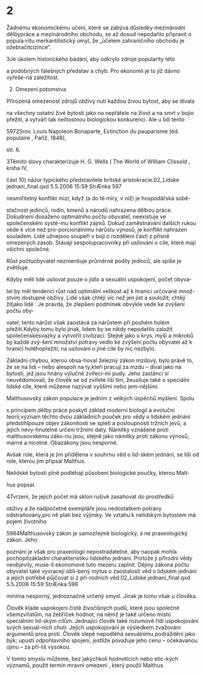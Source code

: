 # 2

Žádnému ekonomickému učení, které se zabývá důsledky mezinárodní dělbypráce a mezinárodního obchodu, se až dosud nepodařilo připravit o popula-ritu merkantilistický omyl, že „účelem zahraničního obchodu je ožebračitcizince“.

3Je úkolem historického bádání, aby odkrylo zdroje popularity této

a podobných falešných představ a chyb. Pro ekonomii je to již dávno vyřeše-ná záležitost.

2. Omezení potomstva

Přirozená omezenost zdrojů obživy nutí každou živou bytost, aby se dívala

na všechny ostatní živé bytosti jako na nepřátele na život a na smrt v bojio přežití, a vytváří tak nelítostnou biologickou konkurenci. Ale u lidí tento

5972Srov. Louis Napoleon Bonaparte, Extinction du pauparisme (éd. populaire , Paříž, 1848),

str. 6.

3Těmito slovy charakterizuje H. G. Wells ( The World of William Clissold , kniha IV,

část 10) názor typického představitele britské aristokracie.02_Lidske jednani_final.qxd 5.5.2006 15:59 StrÆnka 597

nesmiřitelný konflikt mizí, když (a do té míry, v níž) je hospodářská sobě-

stačnost jedinců, rodin, kmenů a národů nahrazena dělbou práce. Dokudnení dosaženo optimálního počtu obyvatel, neexistuje ve společenském systé-mu konflikt zájmů. Dokud zaměstnávání dalších rukou vede k více než pro-porcionálnímu nárůstu výnosů, je konflikt nahrazen souladem. Lidé užnejsou soupeři v boji o rozdělení částí z přísně omezených zásob. Stávají sespolupracovníky při usilování o cíle, které mají všichni společné.

Růst počtuobyvatel nezmenšuje průměrné podíly jedinců, ale spíše je zvětšuje.

Kdyby měli lidé usilovat pouze o jídlo a sexuální uspokojení, počet obyva-

tel by měl tendenci růst nad optimální velikost až k hranici určované množ-stvím dostupné obživy. Lidé však chtějí víc než jen jíst a souložit; chtějí žítjako lidé . Je pravda, že zlepšení podmínek obvykle vede ke zvýšení počtu oby-

vatel; tento nárůst však zaostává za nárůstem při pouhém holém přežití.Kdyby tomu bylo jinak, lidem by se nikdy nepodařilo založit společenskésvazky a vytvořit civilizaci. Stejně jako u krys, myší a mikrobů by každé zvý-šení množství potravy vedlo ke zvýšení počtu obyvatel až k hranici holéhopřežití; na usilování o jiné cíle by nic nezbylo.

Základní chybou, kterou obsa-hoval železný zákon mzdový, bylo právě to, že se na lidi – nebo alespoň na ty,kteří pracují za mzdu – díval jako na bytosti, jež jsou hnány výlučně zvířecí-mi pudy. Jeho zastánci si neuvědomovali, že člověk se od zvířete liší tím, žeusiluje také o speciální lidské cíle, které můžeme nazývat vyššími nebo jem-nějšími.

Malthusovský zákon populace je jedním z velkých úspěchů myšlení. Spolu

s principem dělby práce poskytl základ moderní biologii a evoluční teorii;význam těchto dvou základních pouček pro vědy o lidském jednání předstihlpouze objev zákonitosti ve spleti a posloupnosti tržních jevů, a jejich nevy-hnutelné určení tržními daty. Námitky vznášené proti malthusovskému záko-nu jsou, stejně jako námitky proti zákonu výnosů, marné a nicotné. Obazákony jsou nesporné.

Avšak role, která je jim přidělena v souhrnu věd o lid-ském jednání, se liší od role, kterou jim připsal Malthus.

Nelidské bytosti plně podléhají působení biologické poučky, kterou Malt-

hus popsal.

4Tvrzení, že jejich počet má sklon rušivě zasahovat do prostředků

obživy a že nadpočetné exempláře jsou nedostatkem potravy odstraňovány,pro ně platí bez výjimky. Ve vztahu k nelidským bytostem má pojem životního

5984Malthusovský zákon je samozřejmě biologický, a ne praxeologický zákon. Jeho

poznání je však pro praxeologii nepostradatelné, aby naopak mohla pochopitzákladní charakteristiku lidského jednání. Protože ji přírodní vědy neobjevily, muse-li ekonomové tuto mezeru zaplnit. Dějiny zákona počtu obyvatel také vyvracejí oblí-bený mýtus o zaostalosti věd o lidském jednání a jejich potřebě půjčovat si z pří-rodních věd.02_Lidske jednani_final.qxd 5.5.2006 15:59 StrÆnka 598

minima nesporný, jednoznačně určený smysl. Jinak je tomu však u člověka.

Člověk klade uspokojení čistě živočišných pudů, které jsou společné všemzvířatům, na žebříček hodnot, na němž je také určeno místo speciálním lid-ským cílům. Jednající člověk také rozumově řídí uspokojování svých sexuál-ních chutí. Jejich uspokojování je výsledkem zvažování argumentů proa proti. Člověk slepě nepodléhá sexuálnímu podráždění jako býk; upustí odpohlavního spojení, jestliže považuje jeho cenu – očekávanou újmu – za pří-liš vysokou.

V tomto smyslu můžeme, bez jakýchkoli hodnotících nebo etic-kých významů, použít termín mravní omezení , který použil Malthus.
